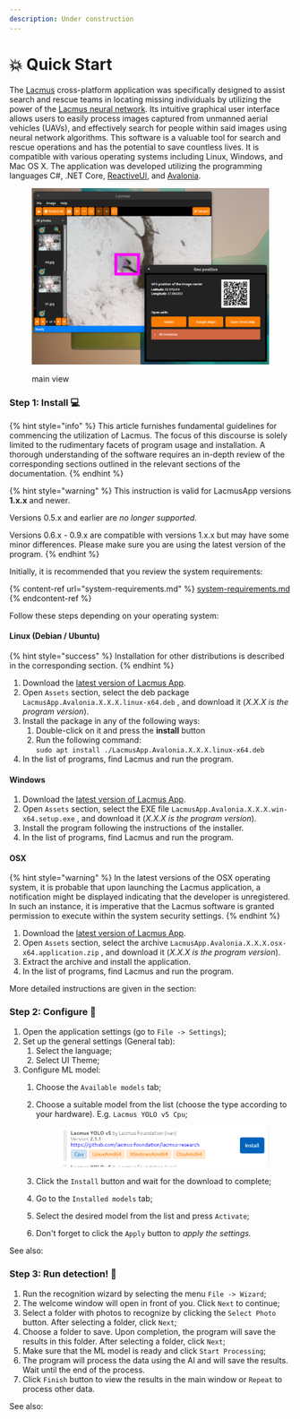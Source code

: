 ```yaml
---
description: Under construction
---
```


# 💥 Quick Start

The [Lacmus](https://github.com/lacmus-foundation/lacmus-app) cross-platform application was specifically designed to assist search and rescue teams in locating missing individuals by utilizing the power of the [Lacmus neural network](https://github.com/lacmus-foundation/lacmus). Its intuitive graphical user interface allows users to easily process images captured from unmanned aerial vehicles (UAVs), and effectively search for people within said images using neural network algorithms. This software is a valuable tool for search and rescue operations and has the potential to save countless lives. It is compatible with various operating systems including Linux, Windows, and Mac OS X. The application was developed utilizing the programming languages C#, .NET Core, [ReactiveUl](https://github.com/reactiveui/ReactiveUI), and [Avalonia](https://github.com/AvaloniaUI/Avalonia).

<figure><img src="../.gitbook/assets/lacmus-app-overview (1).png" alt=""><figcaption><p>main view</p></figcaption></figure>

### Step 1: Install 💻

{% hint style="info" %}
This article furnishes fundamental guidelines for commencing the utilization of Lacmus. The focus of this discourse is solely limited to the rudimentary facets of program usage and installation. A thorough understanding of the software requires an in-depth review of the corresponding sections outlined in the relevant sections of the documentation.
{% endhint %}

{% hint style="warning" %}
This instruction is valid for LacmusApp versions **1.x.x** and newer.

Versions 0.5.x and earlier are _no longer supported_.

Versions 0.6.x - 0.9.x are compatible with versions 1.x.x but may have some minor differences. Please make sure you are using the latest version of the program.
{% endhint %}

Initially, it is recommended that you review the system requirements:

{% content-ref url="system-requirements.md" %}
[system-requirements.md](system-requirements.md)
{% endcontent-ref %}

Follow these steps depending on your operating system:

#### Linux (Debian / Ubuntu)

{% hint style="success" %}
Installation for other distributions is described in the corresponding section.
{% endhint %}

1. Download the [latest version of Lacmus App](https://github.com/lacmus-foundation/lacmus-app/releases).
2. Open `Assets` section, select the deb package `LacmusApp.Avalonia.X.X.X.linux-x64.deb` , and download it (_X.X.X is the program version_).
3. Install the package in any of the following ways:
   1. Double-click on it and press the **install** button
   2. Run the following command:\
      `sudo apt install ./LacmusApp.Avalonia.X.X.X.linux-x64.deb`
4. In the list of programs, find Lacmus and run the program.

#### Windows

1. Download the [latest version of Lacmus App](https://github.com/lacmus-foundation/lacmus-app/releases).
2. Open `Assets` section, select the EXE file `LacmusApp.Avalonia.X.X.X.win-x64.setup.exe` , and download it (_X.X.X is the program version_).
3. Install the program following the instructions of the installer.
4. In the list of programs, find Lacmus and run the program.

#### OSX

{% hint style="warning" %}
In the latest versions of the OSX operating system, it is probable that upon launching the Lacmus application, a notification might be displayed indicating that the developer is unregistered. In such an instance, it is imperative that the Lacmus software is granted permission to execute within the system security settings.
{% endhint %}

1. Download the [latest version of Lacmus App](https://github.com/lacmus-foundation/lacmus-app/releases).
2. Open `Assets` section, select the archive `LacmusApp.Avalonia.X.X.X.osx-x64.application.zip` , and download it (_X.X.X is the program version_).
3. Extract the archive and install the application.
4. In the list of programs, find Lacmus and run the program.

More detailed instructions are given in the section:

### Step 2: Configure 🔧

1. Open the application settings (go to `File -> Settings`);
2. Set up the general settings (General tab):
   1. Select the language;
   2. Select UI Theme;
3. Configure ML model:
   1. Choose the `Available models` tab;
   2.  Choose a suitable model from the list (choose the type according to your hardware). E.g. `Lacmus YOLO v5 Cpu`;

       <figure><img src="../.gitbook/assets/lacmus-model.png" alt=""><figcaption></figcaption></figure>
   3. Click the `Install` button and wait for the download to complete;
   4. Go to the `Installed models` tab;
   5. Select the desired model from the list and press `Activate`;
   6. Don't forget to click the `Apply` button to _apply the settings._

See also:

### Step 3: Run detection! 🎯

1. Run the recognition wizard by selecting the menu `File -> Wizard`;
2. The welcome window will open in front of you. Click `Next` to continue;
3. Select a folder with photos to recognize by clicking the `Select Photo` button. After selecting a folder, click `Next`;
4. Choose a folder to save. Upon completion, the program will save the results in this folder. After selecting a folder, click `Next`;
5. Make sure that the ML model is ready and click `Start Processing`;
6. The program will process the data using the AI and will save the results. Wait until the end of the process.
7. Click `Finish` button to view the results in the main window or `Repeat` to process other data.

See also:

